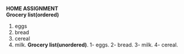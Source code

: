 **HOME ASSIGNMENT**\
**Grocery list(ordered)**
1. eggs
2. bread
3. cereal
4. milk. 
**Grocery list(unordered)**. 
1- eggs. 
2- bread. 
3- milk. 
4- cereal.




